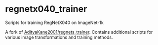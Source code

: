 # regnetx040_trainer
Scripts for training RegNetX040 on ImageNet-1k

A fork of [AdityaKane2001/regnets_trainer](https://github.com/AdityaKane2001/regnets_trainer). Contains additional scripts for various image transformations and training methods.
